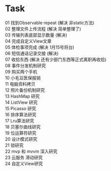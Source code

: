 # Task
01 找到Observable repeat (解决 非static方法)<br>
02 整理文件上传流程 (解决 简单整理了)<br>
03 传输列表底部显示数量 (解决)<br>
04 完成自定义View文章 <br>
05 体检事项完成 (解决 1月15号将台)<br>
06 短信通话记录交接 (解决)<br>
07 收拾东西 (解决 还有少部门东西等正式离职再收拾)<br>
08 事件分发机制研究<br>
09 购买两个手机 <br>
10 小毛豆医保报销 <br>
11 电脑资料拷贝 <br>
12 照片备份机制研究 <br>
13 HashMap 研究 <br>
14 ListView 研究 <br>
15 Picasso 研究 <br>
16 排序算法研究 <br>
17 Lru算法研究 <br>
18 贝塞尔曲线研究 <br>
19 位运算符研究 <br>
20 设计模式研究 <br>
21 锁研究 <br>
22 mvp 和 mvvm 深入研究 <br>
23 云服务 滑动研究 <br>
24 自定义View研究 <br>
